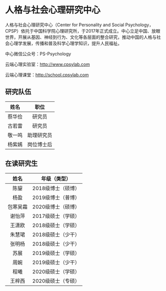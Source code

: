 # 人格与社会心理研究中心

人格与社会心理研究中心（Center for Personality and Social Psychology，CPSP）依托于中国科学院心理研究所，于2017年正式成立。中心立足中国、放眼世界，开展从基因、神经到行为、文化等各层面的整合研究，推动中国的人格与社会心理学发展，传播和普及科学心理学知识，提升人民福祉。

中心微信公众号：PS-Psychology

云端心理实验室：http://www.cpsylab.com

云端心理课堂：http://school.cpsylab.com

## 研究队伍

|姓名|职位|
| :-: | :-: |
|蔡华俭|研究员|
|古若雷|研究员|
|敬一鸣|助理研究员|
|杨紫嫣|岗位博士后|

## 在读研究生

|姓名|年级（类型）|
| :-: | :-: |
|陈鋆|2018级博士（硕博）|
|杨盈|2019级博士（普博）|
|包寒吴霜|2020级博士（硕博）|
|谢怡萍|2017级硕士（学硕）|
|王潇欧|2018级硕士（学硕）|
|朱慧珺|2018级硕士（少干）|
|张明杨|2018级硕士（少干）|
|苏展|2019级硕士（学硕）|
|周婉|2019级硕士（少干）|
|程曦|2020级硕士（学硕）|
|王梓西|2020级硕士（专硕）|
